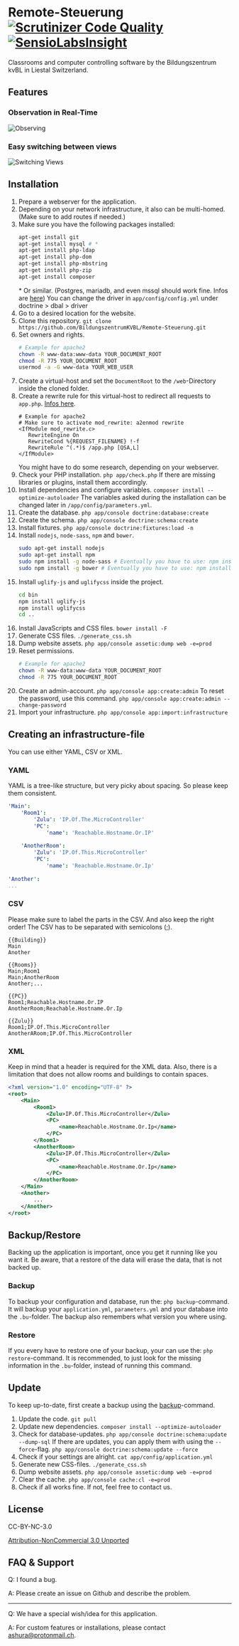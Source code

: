 # Remote-Steuerung [![Scrutinizer Code Quality](https://scrutinizer-ci.com/g/BildungszentrumKVBL/Remote-Steuerung/badges/quality-score.png?b=master)](https://scrutinizer-ci.com/g/BildungszentrumKVBL/Remote-Steuerung/?branch=master) [![SensioLabsInsight](https://insight.sensiolabs.com/projects/a58b4a5a-12f5-444f-bc9c-98d399191502/mini.png)](https://insight.sensiolabs.com/projects/a58b4a5a-12f5-444f-bc9c-98d399191502)

Classrooms and computer controlling software by the Bildungszentrum kvBL in Liestal Switzerland. 


## Features

### Observation in Real-Time

![Observing](./doc/gif/demo.gif)

### Easy switching between views

![Switching Views](./doc/gif/switch-view.gif)


## Installation

1. Prepare a webserver for the application.
2. Depending on your network infrastructure, it also can be multi-homed. (Make sure to add routes if needed.)
3. Make sure you have the following packages installed:
    ```bash
    apt-get install git
    apt-get install mysql # *
    apt-get install php-ldap
    apt-get install php-dom
    apt-get install php-mbstring
    apt-get install php-zip
    apt-get install composer
    ```
    \* Or similar. (Postgres, mariadb, and even mssql should work fine. Infos are [here](http://docs.doctrine-project.org/projects/doctrine-dbal/en/latest/reference/configuration.html))
    You can change the driver in `app/config/config.yml` under doctrine > dbal > driver
4. Go to a desired location for the website.
5. Clone this repository. `git clone https://github.com/BildungszentrumKVBL/Remote-Steuerung.git`
6. Set owners and rights. 
    ```bash
    # Example for apache2
    chown -R www-data:www-data YOUR_DOCUMENT_ROOT
    chmod -R 775 YOUR_DOCUMENT_ROOT
    usermod -a -G www-data YOUR_WEB_USER
    ```
7. Create a virtual-host and set the `DocumentRoot` to the `/web`-Directory inside the cloned folder.
8. Create a rewrite rule for this virtual-host to redirect all requests to `app.php`. [Infos here](https://symfony.com/doc/current/setup/web_server_configuration.html).
    ```apacheconf
    # Example for apache2
    # Make sure to activate mod_rewrite: a2enmod rewrite
    <IfModule mod_rewrite.c>
       RewriteEngine On
       RewriteCond %{REQUEST_FILENAME} !-f
       RewriteRule ^(.*)$ /app.php [QSA,L]
    </IfModule>
    ```
   You might have to do some research, depending on your webserver.
9. Check your PHP installation. `php app/check.php`
   If there are missing libraries or plugins, install them accordingly.
10. Install dependencies and configure variables. `composer install --optimize-autoloader`
   The variables asked during the installation can be changed later in `/app/config/parameters.yml`.
11. Create the database. `php app/console doctrine:database:create`
12. Create the schema. `php app/console doctrine:schema:create`
13. Install fixtures. `php app/console doctrine:fixtures:load -n`
14. Install `nodejs`, `node-sass`, `npm` and `bower`.
    ```bash
    sudo apt-get install nodejs
    sudo apt-get install npm
    sudo npm install -g node-sass # Eventually you have to use: npm install --unsafe-perm -g node-sass
    sudo npm install -g bower # Eventually you have to use: npm install --unsafe-perm -g bower
    ```
15. Install `uglify-js` and `uglifycss` inside the project.
    ```bash
    cd bin
    npm install uglify-js
    npm install uglifycss
    cd ..
    ```
16. Install JavaScripts and CSS files. `bower install -F`
17. Generate CSS files. `./generate_css.sh`
18. Dump website assets. `php app/console assetic:dump web -e=prod`
19. Reset permissions.
    ```bash
    # Example for apache2
    chown -R www-data:www-data YOUR_DOCUMENT_ROOT
    chmod -R 775 YOUR_DOCUMENT_ROOT
    ```
20. Create an admin-account. `php app/console app:create:admin`
    To reset the password, use this command. `php app/console app:create:admin --change-password`
21. Import your infrastructure. `php app/console app:import:infrastructure `


## Creating an infrastructure-file

You can use either YAML, CSV or XML.

### YAML

YAML is a tree-like structure, but very picky about spacing. So please keep them consistent.

```yaml
'Main':
    'Room1':
        'Zulu': 'IP.Of.The.MicroController'
        'PC':
            'name': 'Reachable.Hostname.Or.IP'
            
    'AnotherRoom':
        'Zulu': 'IP.Of.This.MicroController'
        'PC':
            'name': 'Reachable.Hostname.Or.Ip'
            
'Another':
...
```

### CSV

Please make sure to label the parts in the CSV. And also keep the right order!
The CSV has to be separated with semicolons (;).

```csv
{{Building}}
Main
Another

{{Rooms}}
Main;Room1
Main;AnotherRoom
Another;...

{{PC}}
Room1;Reachable.Hostname.Or.IP
AnotherRoom;Reachable.Hostname.Or.Ip

{{Zulu}}
Room1;IP.Of.This.MicroController
AnotherARoom;IP.Of.This.MicroController
```

### XML

Keep in mind that a header is required for the XML data. Also, there is a limitation that does not allow rooms and buildings to contain spaces.

```xml
<?xml version="1.0" encoding="UTF-8" ?>
<root>
    <Main>
        <Room1>
            <Zulu>IP.Of.This.MicroController</Zulu>
            <PC>
                <name>Reachable.Hostname.Or.Ip</name>
            </PC>
        </Room1>
        <AnotherRoom>
            <Zulu>IP.Of.This.MicroController</Zulu>
            <PC>
                <name>Reachable.Hostname.Or.Ip</name>
            </PC>
        </AnotherRoom>
    </Main>
    <Another>
        ...
    </Another>
</root>
```


## Backup/Restore

Backing up the application is important, once you get it running like you want it.
Be aware, that a restore of the data will erase the data, that is not backed up.

### Backup

To backup your configuration and database, run the: `php backup`-command.
It will backup your `application.yml`, `parameters.yml` and your database into the `.bu`-folder.
The backup also remembers what version you where using.


### Restore

If you every have to restore one of your backup, your can use the: `php restore`-command.
It is recommended, to just look for the missing information in the `.bu`-folder, instead of running this command.


## Update

To keep up-to-date, first create a backup using the [backup](#backup)-command.
1. Update the code. `git pull`
2. Update new dependencies. `composer install --optimize-autoloader`
3. Check for database-updates. `php app/console doctrine:schema:update --dump-sql`
   If there are updates, you can apply them with using the `--force`-flag. `php app/console doctrine:schema:update --force`
4. Check if your settings are alright. `cat app/config/application.yml`
5. Generate new CSS-files. `./generate_css.sh`
6. Dump website assets. `php app/console assetic:dump web -e=prod`
7. Clear the cache. `php app/console cache:cl -e=prod`
8. Check if all works fine. If not, feel free to contact us.


## License

CC-BY-NC-3.0

[Attribution-NonCommercial 3.0 Unported](https://creativecommons.org/licenses/by-nc/3.0/legalcode)


## FAQ & Support

Q: I found a bug.

A: Please create an issue on Github and describe the problem.

---

Q: We have a special wish/idea for this application.

A: For custom features or installations, please contact [ashura@protonmail.ch](ashura@protonmail.ch).
